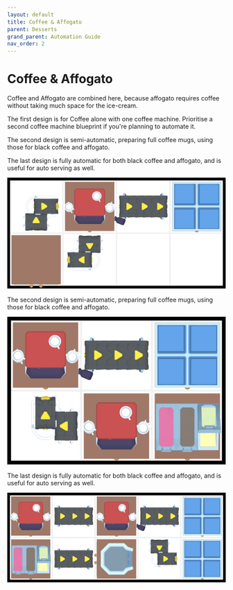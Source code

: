 ```yaml
---
layout: default
title: Coffee & Affogato
parent: Desserts
grand_parent: Automation Guide
nav_order: 2
---
```


# Coffee & Affogato

Coffee and Affogato are combined here, because affogato requires coffee without taking much space for the ice-cream.

The first design is for Coffee alone with one coffee machine. Prioritise a second coffee machine blueprint if you're planning to automate it.

The second design is semi-automatic, preparing full coffee mugs, using those for black coffee and affogato. 

The last design is fully automatic for both black coffee and affogato, and is useful for auto serving as well.


![coffee_single.png](</assets/images/guide/desserts/coffee_single.png>)

The second design is semi-automatic, preparing full coffee mugs, using those for black coffee and affogato. 

![coffee_affogato_semi.png](</assets/images/guide/desserts/coffee_affogato_semi.png>)

The last design is fully automatic for both black coffee and affogato, and is useful for auto serving as well.

![coffee_affogato.png](</assets/images/guide/desserts/coffee_affogato.png>)

